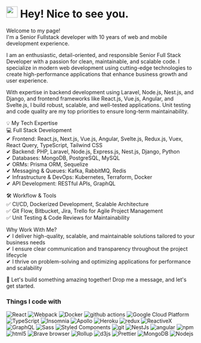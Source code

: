 <h1><img src="https://emojis.slackmojis.com/emojis/images/1531849430/4246/blob-sunglasses.gif?1531849430" width="30"/> Hey! Nice to see you.</h1>


<p>Welcome to my page! </br> I'm a Senior Fullstack developer with 10 years of web and mobile development experience. </p>
<p>I am an enthusiastic, detail-oriented, and responsible Senior Full Stack Developer with a passion for clean, maintainable, and scalable code. I specialize in modern web development using cutting-edge technologies to create high-performance applications that enhance business growth and user experience.</p>

<p>With expertise in backend development using Laravel, Node.js, Nest.js, and Django, and frontend frameworks like React.js, Vue.js, Angular, and Svelte.js, I build robust, scalable, and well-tested applications. Unit testing and code quality are my top priorities to ensure long-term maintainability.</p>

<p>
💡 My Tech Expertise <br/>
💻 Full Stack Development<br/>
✔ Frontend: React.js, Next.js, Vue.js, Angular, Svelte.js, Redux.js, Vuex, React Query, TypeScript, Tailwind CSS<br/>
✔ Backend: PHP, Laravel, Node.js, Express.js, Nest.js, Django, Python<br/>
✔ Databases: MongoDB, PostgreSQL, MySQL<br/>
✔ ORMs: Prisma ORM, Sequelize<br/>
✔ Messaging & Queues: Kafka, RabbitMQ, Redis<br/>
✔ Infrastructure & DevOps: Kubernetes, Terraform, Docker<br/>
✔ API Development: RESTful APIs, GraphQL<br/>
</p>

<p>
🛠 Workflow & Tools <br/>
✅ CI/CD, Dockerized Development, Scalable Architecture <br/>
✅ Git Flow, Bitbucket, Jira, Trello for Agile Project Management<br/>
✅ Unit Testing & Code Reviews for Maintainability<br/>
</p>

<p>
Why Work With Me? <br/>
✔ I deliver high-quality, scalable, and maintainable solutions tailored to your business needs <br/>
✔ I ensure clear communication and transparency throughout the project lifecycle <br/>
✔ I thrive on problem-solving and optimizing applications for performance and scalability <br/>
</p>
<p>
🚀 Let's build something amazing together! Drop me a message, and let's get started.
</p>

<h3>Things I code with</h3>
<p>
  <img alt="React" src="https://img.shields.io/badge/-React-45b8d8?style=flat-square&logo=react&logoColor=white" />
  <img alt="Webpack" src="https://img.shields.io/badge/-Webpack-8DD6F9?style=flat-square&logo=webpack&logoColor=white" /> 
  <img alt="Docker" src="https://img.shields.io/badge/-Docker-46a2f1?style=flat-square&logo=docker&logoColor=white" />
  <img alt="github actions" src="https://img.shields.io/badge/-Github_Actions-2088FF?style=flat-square&logo=github-actions&logoColor=white" />
  <img alt="Google Cloud Platform" src="https://img.shields.io/badge/-Google_Cloud_Platform-1a73e8?style=flat-square&logo=google-cloud&logoColor=white" />
  <img alt="TypeScript" src="https://img.shields.io/badge/-TypeScript-007ACC?style=flat-square&logo=typescript&logoColor=white" />
  <img alt="Insomnia" src="https://img.shields.io/badge/-Insomnia-5849BE?style=flat-square&logo=insomnia&logoColor=white" />
  <img alt="Apollo" src="https://img.shields.io/badge/-Apollo%20GraphQL-311C87?style=flat-square&logo=apollo-graphql&logoColor=white" />
  <img alt="Heroku" src="https://img.shields.io/badge/-Heroku-430098?style=flat-square&logo=heroku&logoColor=white" />
  <img alt="redux" src="https://img.shields.io/badge/-Redux-764ABC?style=flat-square&logo=redux&logoColor=white" />
  <img alt="ReactiveX" src="https://img.shields.io/badge/-RxJs-B7178C?style=flat-square&logo=reactivex&logoColor=white" />
  <img alt="GraphQL" src="https://img.shields.io/badge/-GraphQL-E10098?style=flat-square&logo=graphql&logoColor=white" />
  <img alt="Sass" src="https://img.shields.io/badge/-Sass-CC6699?style=flat-square&logo=sass&logoColor=white" />
  <img alt="Styled Components" src="https://img.shields.io/badge/-Styled_Components-db7092?style=flat-square&logo=styled-components&logoColor=white" />
  <img alt="git" src="https://img.shields.io/badge/-Git-F05032?style=flat-square&logo=git&logoColor=white" />
  <img alt="NestJs" src="https://img.shields.io/badge/-NestJs-ea2845?style=flat-square&logo=nestjs&logoColor=white" />
  <img alt="angular" src="https://img.shields.io/badge/-Angular-DD0031?style=flat-square&logo=angular&logoColor=white" />
  <img alt="npm" src="https://img.shields.io/badge/-NPM-CB3837?style=flat-square&logo=npm&logoColor=white" />
  <img alt="html5" src="https://img.shields.io/badge/-HTML5-E34F26?style=flat-square&logo=html5&logoColor=white" />
  <img alt="Brave browser" src="https://img.shields.io/badge/-Brave_Browser-FB542B?style=flat-square&logo=brave&logoColor=white" />
  <img alt="Rollup" src="https://img.shields.io/badge/-Rollup-EC4A3F?style=flat-square&logo=rollup.js&logoColor=white" />
  <img alt="d3js" src="https://img.shields.io/badge/-D3.js-F9A03C?style=flat-square&logo=d3.js&logoColor=white" />
  <img alt="Prettier" src="https://img.shields.io/badge/-Prettier-F7B93E?style=flat-square&logo=prettier&logoColor=white" />
  <img alt="MongoDB" src="https://img.shields.io/badge/-MongoDB-13aa52?style=flat-square&logo=mongodb&logoColor=white" />
  <img alt="Nodejs" src="https://img.shields.io/badge/-Nodejs-43853d?style=flat-square&logo=Node.js&logoColor=white" />
</p>
